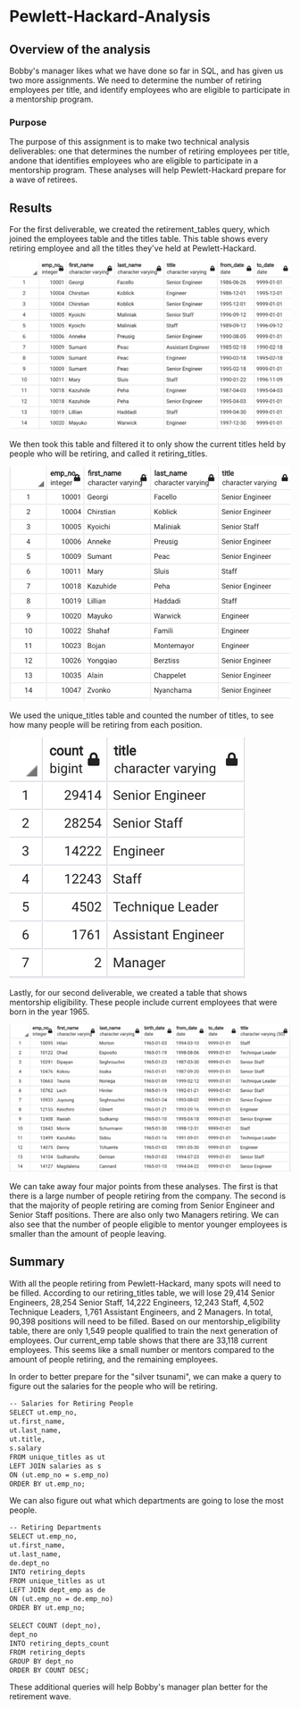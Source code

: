 # Pewlett-Hackard-Analysis

## Overview of the analysis
Bobby's manager likes what we have done so far in SQL, and has given us two more assignments. We need to determine the number of retiring employees per title, and identify employees who are eligible to participate in a mentorship program.

### Purpose
The purpose of this assignment is to make two technical analysis deliverables: one that determines the number of retiring employees per title, andone that identifies employees who are eligible to participate in a mentorship program. These analyses will help Pewlett-Hackard prepare for a wave of retirees.

## Results
For the first deliverable, we created the retirement_tables query, which joined the employees table and the titles table. This table shows every retiring employee and all the titles they've held at Pewlett-Hackard. 

![image info](./images/retirement_titles.png)

We then took this table and filtered it to only show the current titles held by people who will be retiring, and called it retiring_titles.

![image info](./images/unique_titles.png)

We used the unique_titles table and counted the number of titles, to see how many people will be retiring from each position.

![image info](./images/retiring_titles.png)

Lastly, for our second deliverable, we created a table that shows mentorship eligibility. These people include current employees that were born in the year 1965.

![image info](./images/mentorship_eligibility.png)

We can take away four major points from these analyses. The first is that there is a large number of people retiring from the company. The second is that the majority of people retiring are coming from Senior Engineer and Senior Staff positions. There are also only two Managers retiring. We can also see that the number of people eligible to mentor younger employees is smaller than the amount of people leaving.


## Summary

With all the people retiring from Pewlett-Hackard, many spots will need to be filled. According to our retiring_titles table, we will lose 29,414 Senior Engineers, 28,254 Senior Staff, 14,222 Engineers, 12,243 Staff, 4,502 Technique Leaders, 1,761 Assistant Engineers, and 2 Managers. In total, 90,398 positions will need to be filled. Based on our mentorship_eligibility table, there are only 1,549 people qualified to train the next generation of employees. Our current_emp table shows that there are 33,118 current employees. This seems like a small number or mentors compared to the amount of people retiring, and the remaining employees.

In order to better prepare for the "silver tsunami", we can make a query to figure out the salaries for the people who will be retiring. 

``` 
-- Salaries for Retiring People
SELECT ut.emp_no,
ut.first_name,
ut.last_name,
ut.title,
s.salary
FROM unique_titles as ut
LEFT JOIN salaries as s
ON (ut.emp_no = s.emp_no)
ORDER BY ut.emp_no; 
```
We can also figure out what which departments are going to lose the most people.

```
-- Retiring Departments
SELECT ut.emp_no,
ut.first_name,
ut.last_name,
de.dept_no
INTO retiring_depts
FROM unique_titles as ut
LEFT JOIN dept_emp as de
ON (ut.emp_no = de.emp_no)
ORDER BY ut.emp_no;

SELECT COUNT (dept_no),
dept_no
INTO retiring_depts_count
FROM retiring_depts
GROUP BY dept_no
ORDER BY COUNT DESC;
```

These additional queries will help Bobby's manager plan better for the retirement wave.
